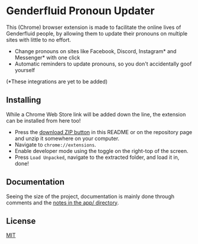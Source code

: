# Genderfluid Pronoun Updater

This (Chrome) browser extension is made to facilitate the online lives of Genderfluid people, by allowing them to update their pronouns on multiple sites with little to no effort.

- Change pronouns on sites like Facebook, Discord, Instagram* and Messenger* with one click
- Automatic reminders to update pronouns, so you don't accidentally goof yourself

(*These integrations are yet to be added)

## Installing
While a Chrome Web Store link will be added down the line, the extension can be installed from here too!

- Press the [download ZIP button](https://github.com/Denperidge/Genderfluid-Pronoun-Updater/archive/refs/heads/main.zip) in this README or on the repository page and unzip it somewhere on your computer.
- Navigate to `chrome://extensions`.
- Enable developer mode using the toggle on the right-top of the screen.
- Press `Load Unpacked`, navigate to the extracted folder, and load it in, done!

## Documentation
Seeing the size of the project, documentation is mainly done through comments and the [notes in the app/ directory](app/README.md).

## License
[MIT](LICENSE)